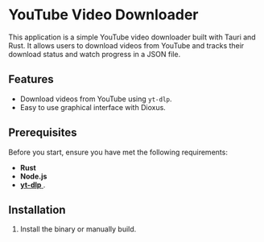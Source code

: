 # YouTube Video Downloader

This application is a simple YouTube video downloader built with Tauri and Rust. It allows users to download videos from YouTube and tracks their download status and watch progress in a JSON file.

## Features

- Download videos from YouTube using `yt-dlp`.
- Easy to use graphical interface with Dioxus.

## Prerequisites

Before you start, ensure you have met the following requirements:

- **Rust**
- **Node.js**
- [**yt-dlp** ](https://github.com/yt-dlp/yt-dlp#installation).

## Installation

1. Install the binary or manually build.
